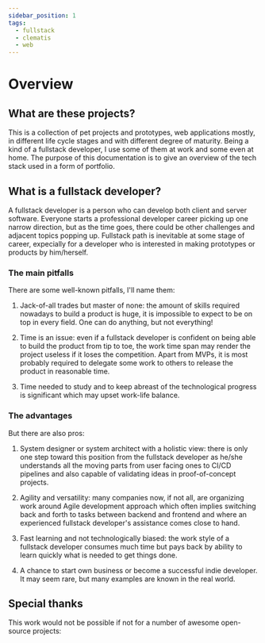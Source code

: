 ```yaml
---
sidebar_position: 1
tags:
  - fullstack
  - clematis
  - web
---
```


# Overview

## What are these projects?

This is a collection of pet projects and prototypes, web applications mostly, in different life cycle stages and with different degree of maturity. Being a kind of a fullstack developer, I use some of them at work and some even at home. The purpose of this documentation is to give an overview of the tech stack used in a form of portfolio.


## What is a fullstack developer?

A fullstack developer is a person who can develop both client and server software. Everyone starts a professional developer career picking up one narrow direction, but as the time goes, there could be other challenges and adjacent topics popping up. Fullstack path is inevitable at some stage of career, expecially for a developer who is interested in making prototypes or products by him/herself. 

### The main pitfalls

There are some well-known pitfalls, I'll name them:

1. Jack-of-all trades but master of none: the amount of skills required nowadays to build a product is huge, it is impossible to expect to be on top in every field. One can do anything, but not everything! 

2. Time is an issue: even if a fullstack developer is confident on being able to build the product from tip to toe, the work time span may render the project useless if it loses the competition. Apart from MVPs, it is most probably required to delegate some work to others to release the product in reasonable time.

3. Time needed to study and to keep abreast of the technological progress is significant which may upset work-life balance.


### The advantages

But there are also pros: 

1. System designer or system architect with a holistic view: there is only one step toward this position from the fullstack developer as he/she understands all the moving parts from user facing ones to CI/CD pipelines and also capable of validating ideas in proof-of-concept projects.

2. Agility and versatility: many companies now, if not all, are organizing work around Agile development approach which often implies switching back and forth to tasks between backend and frontend and where an experienced fullstack developer's assistance comes close to hand. 

3. Fast learning and not technologically biased: the work style of a fullstack developer consumes much time but pays back by ability to learn quickly what is needed to get things done.

4. A chance to start own business or become a successful indie developer. It may seem rare, but  many examples are known in the real world.

## Special thanks

This work would not be possible if not for a number of awesome open-source projects:

